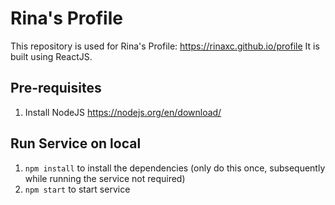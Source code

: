 # Rina's Profile
This repository is used for Rina's Profile: https://rinaxc.github.io/profile 
It is built using ReactJS.

## Pre-requisites
1. Install NodeJS https://nodejs.org/en/download/

## Run Service on local
1. `npm install` to install the dependencies (only do this once, subsequently while running the service not required)
2. `npm start` to start service
